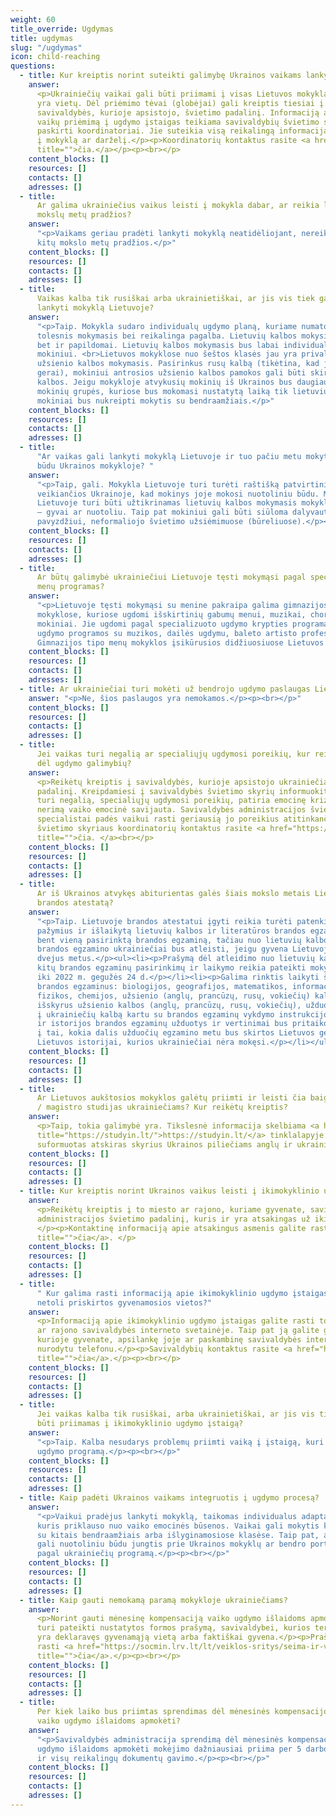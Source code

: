 ```yaml
---
weight: 60
title_override: Ugdymas
title: ugdymas
slug: "/ugdymas"
icon: child-reaching
questions:
  - title: Kur kreiptis norint suteikti galimybę Ukrainos vaikams lankyti mokyklas Lietuvoje?
    answer:
      <p>Ukrainiečių vaikai gali būti priimami į visas Lietuvos mokyklas, kuriose
      yra vietų. Dėl priėmimo tėvai (globėjai) gali kreiptis tiesiai į mokyklą arba
      savivaldybės, kurioje apsistojo, švietimo padalinį. Informaciją apie ukrainiečių
      vaikų priėmimą į ugdymo įstaigas teikiama savivaldybių švietimo skyriuose, kuriuose
      paskirti koordinatoriai. Jie suteikia visą reikalingą informaciją apie priėmimą
      į mokyklą ar darželį.</p><p>Koordinatorių kontaktus rasite <a href="https://smsm.lrv.lt/uploads/smsm/documents/files/Ukrain%201%20Koordinatori%C5%B3%20savivaldyb%C4%97se%20kontaktai%20LT.pdf"
      title="">čia.</a></p><p><br></p>
    content_blocks: []
    resources: []
    contacts: []
    adresses: []
  - title:
      Ar galima ukrainiečius vaikus leisti į mokykla dabar, ar reikia laukti naujų
      mokslų metų pradžios?
    answer:
      "<p>Vaikams geriau pradėti lankyti mokyklą neatidėliojant, nereikia laukti
      kitų mokslo metų pradžios.</p>"
    content_blocks: []
    resources: []
    contacts: []
    adresses: []
  - title:
      Vaikas kalba tik rusiškai arba ukrainietiškai, ar jis vis tiek gali pradėti
      lankyti mokyklą Lietuvoje?
    answer:
      "<p>Taip. Mokykla sudaro individualų ugdymo planą, kuriame numatomas mokinio
      tolesnis mokymasis bei reikalinga pagalba. Lietuvių kalbos mokysis ne tik su klase,
      bet ir papildomai. Lietuvių kalbos mokymasis bus labai individualizuotas, pritaikytas
      mokiniui. <br>Lietuvos mokyklose nuo šeštos klasės jau yra privalomas antrosios
      užsienio kalbos mokymasis. Pasirinkus rusų kalbą (tikėtina, kad ją moka pakankamai
      gerai), mokiniui antrosios užsienio kalbos pamokos gali būti skirtos mokytis lietuvių
      kalbos. Jeigu mokykloje atvykusių mokinių iš Ukrainos bus daugiau, gali būti sudarytos
      mokinių grupės, kuriose bus mokomasi nustatytą laiką tik lietuvių kalbos, vėliau
      mokiniai bus nukreipti mokytis su bendraamžiais.</p>"
    content_blocks: []
    resources: []
    contacts: []
    adresses: []
  - title:
      "Ar vaikas gali lankyti mokyklą Lietuvoje ir tuo pačiu metu mokytis nuotoliniu
      būdu Ukrainos mokykloje? "
    answer:
      "<p>Taip, gali. Mokykla Lietuvoje turi turėti raštišką patvirtinimą iš mokyklos,
      veikiančios Ukrainoje, kad mokinys joje mokosi nuotoliniu būdu. Mokiniui mokykloje
      Lietuvoje turi būti užtikrinamas lietuvių kalbos mokymasis mokyklos siūlomu būdu
      – gyvai ar nuotoliu. Taip pat mokiniui gali būti siūloma dalyvauti mokyklos veiklose,
      pavyzdžiui, neformaliojo švietimo užsiėmimuose (būreliuose).</p><p><br></p>"
    content_blocks: []
    resources: []
    contacts: []
    adresses: []
  - title:
      Ar būtų galimybė ukrainiečiui Lietuvoje tęsti mokymąsi pagal specializuotas
      menų programas?
    answer:
      "<p>Lietuvoje tęsti mokymąsi su menine pakraipa galima gimnazijos tipo menų
      mokyklose, kuriose ugdomi išskirtinių gabumų menui, muzikai, choreografijai turintys
      mokiniai. Jie ugdomi pagal specializuoto ugdymo krypties programas, t. y. bendrojo
      ugdymo programos su muzikos, dailės ugdymu, baleto artisto profesinio mokymo programa.
      Gimnazijos tipo menų mokyklos įsikūrusios didžiuosiuose Lietuvos miestuose.</p><p><br></p>"
    content_blocks: []
    resources: []
    contacts: []
    adresses: []
  - title: Ar ukrainiečiai turi mokėti už bendrojo ugdymo paslaugas Lietuvoje?
    answer: "<p>Ne, šios paslaugos yra nemokamos.</p><p><br></p>"
    content_blocks: []
    resources: []
    contacts: []
    adresses: []
  - title:
      Jei vaikas turi negalią ar specialiųjų ugdymosi poreikių, kur reikėtų kreiptis
      dėl ugdymo galimybių?
    answer:
      <p>Reikėtų kreiptis į savivaldybės, kurioje apsistojo ukrainiečiai, švietimo
      padalinį. Kreipdamiesi į savivaldybės švietimo skyrių informuokite, jei vaikas
      turi negalią, specialiųjų ugdymosi poreikių, patiria emocinę krizę ar jums kelia
      nerimą vaiko emocinė savijauta. Savivaldybės administracijos švietimo padalinio
      specialistai padės vaikui rasti geriausią jo poreikius atitinkančią ugdymo įstaigą.</p><p>Savivaldybių
      švietimo skyriaus koordinatorių kontaktus rasite <a href="https://smsm.lrv.lt/uploads/smsm/documents/files/Ukrain%201%20Koordinatori%C5%B3%20savivaldyb%C4%97se%20kontaktai%20LT.pdf"
      title="">čia. </a><br></p>
    content_blocks: []
    resources: []
    contacts: []
    adresses: []
  - title:
      Ar iš Ukrainos atvykęs abiturientas galės šiais mokslo metais Lietuvoje gauti
      brandos atestatą?
    answer:
      "<p>Taip. Lietuvoje brandos atestatui įgyti reikia turėti patenkinamus metinius
      pažymius ir išlaikytą lietuvių kalbos ir literatūros brandos egzaminą bei dar
      bent vieną pasirinktą brandos egzaminą, tačiau nuo lietuvių kalbos ir literatūros
      brandos egzamino ukrainiečiai bus atleisti, jeigu gyvena Lietuvoje mažiau nei
      dvejus metus.</p><ul><li><p>Prašymą dėl atleidimo nuo lietuvių kalbos egzamino,
      kitų brandos egzaminų pasirinkimų ir laikymo reikia pateikti mokyklos vadovui
      iki 2022 m. gegužės 24 d.</p></li><li><p>Galima rinktis laikyti šiuos valstybinius
      brandos egzaminus: biologijos, geografijos, matematikos, informacinių technologijų,
      fizikos, chemijos, užsienio (anglų, prancūzų, rusų, vokiečių) kalbos, istorijos.</p></li><li><p>Egzaminų,
      išskyrus užsienio kalbos (anglų, prancūzų, rusų, vokiečių), užduotys bus išverstos
      į ukrainiečių kalbą kartu su brandos egzaminų vykdymo instrukcijomis.</p></li><li><p>Geografijos
      ir istorijos brandos egzaminų užduotys ir vertinimai bus pritaikomi, atsižvelgiant
      į tai, kokia dalis užduočių egzamino metu bus skirtos Lietuvos geografijai ar
      Lietuvos istorijai, kurios ukrainiečiai nėra mokęsi.</p></li></ul>"
    content_blocks: []
    resources: []
    contacts: []
    adresses: []
  - title:
      Ar Lietuvos aukštosios mokyklos galėtų priimti ir leisti čia baigti bakalauro
      / magistro studijas ukrainiečiams? Kur reikėtų kreiptis?
    answer:
      <p>Taip, tokia galimybė yra. Tikslesnė informacija skelbiama <a href="https://studyin.lt/"
      title="https://studyin.lt/">https://studyin.lt/</a> tinklalapyje. Šiame tinklalapyje
      suformuotas atskiras skyrius Ukrainos piliečiams anglų ir ukrainiečių kalbomis.</p><p><br></p>
    content_blocks: []
    resources: []
    contacts: []
    adresses: []
  - title: Kur kreiptis norint Ukrainos vaikus leisti į ikimokyklinio ugdymo įstaigas?
    answer:
      <p>Reikėtų kreiptis į to miesto ar rajono, kuriame gyvenate, savivaldybės
      administracijos švietimo padalinį, kuris ​ir yra atsakingas už ikimokyklinį ugdymą.
      </p><p>Kontaktinę informaciją apie atsakingus asmenis galite rasti <a href="https://smsm.lrv.lt/uploads/smsm/documents/files/Ukrain%201%20Koordinatori%C5%B3%20savivaldyb%C4%97se%20kontaktai%20LT.pdf)"
      title="">čia</a>. </p>
    content_blocks: []
    resources: []
    contacts: []
    adresses: []
  - title:
      " Kur galima rasti informaciją apie ikimokyklinio ugdymo įstaigas, esančias
      netoli priskirtos gyvenamosios vietos?"
    answer:
      <p>Informaciją apie ikimokyklinio ugdymo įstaigas galite rasti to miesto
      ar rajono savivaldybės interneto svetainėje. Taip pat ją galite gauti toje savivaldybėje,
      kurioje gyvenate, apsilankę joje ar paskambinę savivaldybės interneto svetainėje
      nurodytu telefonu.</p><p>Savivaldybių kontaktus rasite <a href="https://www.lrvalstybe.lt/savivaldybes"
      title="">čia</a>.</p><p><br></p>
    content_blocks: []
    resources: []
    contacts: []
    adresses: []
  - title:
      Jei vaikas kalba tik rusiškai, arba ukrainietiškai, ar jis vis tiek gali
      būti priimamas į ikimokyklinio ugdymo įstaigą?
    answer:
      "<p>Taip. Kalba nesudarys problemų priimti vaiką į įstaigą, kuri vykdo ikimokyklinio
      ugdymo programą.</p><p><br></p>"
    content_blocks: []
    resources: []
    contacts: []
    adresses: []
  - title: Kaip padėti Ukrainos vaikams integruotis į ugdymo procesą?
    answer:
      "<p>Vaikui pradėjus lankyti mokyklą, taikomas individualus adaptacinis laikotarpis,
      kuris priklauso nuo vaiko emocinės būsenos. Vaikai gali mokytis klasėse kartu
      su kitais bendraamžiais arba išlyginamosiose klasėse. Taip pat, atvykę mokiniai
      gali nuotoliniu būdu jungtis prie Ukrainos mokyklų ar bendro portalo ir mokytis
      pagal ukrainiečių programą.</p><p><br></p>"
    content_blocks: []
    resources: []
    contacts: []
    adresses: []
  - title: Kaip gauti nemokamą paramą mokykloje ukrainiečiams?
    answer:
      <p>Norint gauti mėnesinę kompensaciją vaiko ugdymo išlaidoms apmokėti, ukrainietis
      turi pateikti nustatytos formos prašymą, savivaldybei, kurios teritorijoje jis
      yra deklaravęs gyvenamąją vietą arba faktiškai gyvena.</p><p>Prašymų formas galite
      rasti <a href="https://socmin.lrv.lt/lt/veiklos-sritys/seima-ir-vaikai/prasymu-formos-socialinei-paramai-gauti."
      title="">čia</a>.</p><p><br></p>
    content_blocks: []
    resources: []
    contacts: []
    adresses: []
  - title:
      Per kiek laiko bus priimtas sprendimas dėl mėnesinės kompensacijos gavimo
      vaiko ugdymo išlaidoms apmokėti?
    answer:
      "<p>Savivaldybės administracija sprendimą dėl mėnesinės kompensacijos vaiko
      ugdymo išlaidoms apmokėti mokėjimo dažniausiai priima per 5 darbo dienas nuo prašymo
      ir visų reikalingų dokumentų gavimo.</p><p><br></p>"
    content_blocks: []
    resources: []
    contacts: []
    adresses: []
---
```

